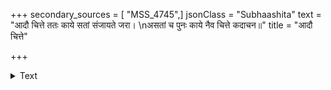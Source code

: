 +++
secondary_sources = [ "MSS_4745",]
jsonClass = "Subhaashita"
text = "आदौ चित्ते ततः काये सतां संजायते जरा।  \nअसतां च पुनः काये नैव चित्ते कदाचन॥"
title = "आदौ चित्ते"

+++

<details><summary>Text</summary>

आदौ चित्ते ततः काये सतां संजायते जरा।  
असतां च पुनः काये नैव चित्ते कदाचन॥
</details>
